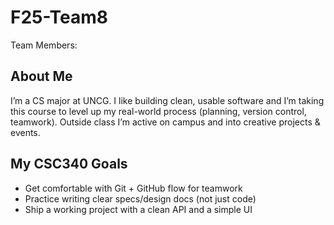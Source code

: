# F25-Team8
Team Members:


## About Me
I’m a CS major at UNCG. I like building clean, usable software and I’m taking this course to level up my real-world process (planning, version control, teamwork). Outside class I’m active on campus and into creative projects & events.

## My CSC340 Goals
- Get comfortable with Git + GitHub flow for teamwork  
- Practice writing clear specs/design docs (not just code)  
- Ship a working project with a clean API and a simple UI
